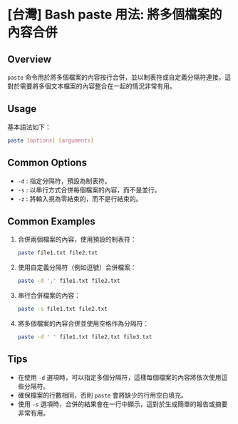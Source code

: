 # [台灣] Bash paste 用法: 將多個檔案的內容合併

## Overview
`paste` 命令用於將多個檔案的內容按行合併，並以制表符或自定義分隔符連接。這對於需要將多個文本檔案的內容整合在一起的情況非常有用。

## Usage
基本語法如下：
```bash
paste [options] [arguments]
```

## Common Options
- `-d` : 指定分隔符，預設為制表符。
- `-s` : 以串行方式合併每個檔案的內容，而不是並行。
- `-z` : 將輸入視為零結束的，而不是行結束的。

## Common Examples
1. 合併兩個檔案的內容，使用預設的制表符：
   ```bash
   paste file1.txt file2.txt
   ```

2. 使用自定義分隔符（例如逗號）合併檔案：
   ```bash
   paste -d ',' file1.txt file2.txt
   ```

3. 串行合併檔案的內容：
   ```bash
   paste -s file1.txt file2.txt
   ```

4. 將多個檔案的內容合併並使用空格作為分隔符：
   ```bash
   paste -d ' ' file1.txt file2.txt file3.txt
   ```

## Tips
- 在使用 `-d` 選項時，可以指定多個分隔符，這樣每個檔案的內容將依次使用這些分隔符。
- 確保檔案的行數相同，否則 `paste` 會將缺少的行用空白填充。
- 使用 `-s` 選項時，合併的結果會在一行中顯示，這對於生成簡單的報告或摘要非常有用。
